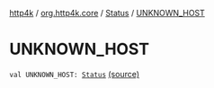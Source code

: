 [http4k](../../index.md) / [org.http4k.core](../index.md) / [Status](index.md) / [UNKNOWN_HOST](./-u-n-k-n-o-w-n_-h-o-s-t.md)

# UNKNOWN_HOST

`val UNKNOWN_HOST: `[`Status`](index.md) [(source)](https://github.com/http4k/http4k/blob/master/http4k-core/src/main/kotlin/org/http4k/core/Status.kt#L56)
